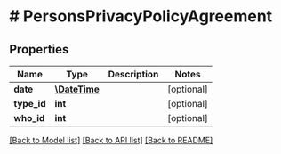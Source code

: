 # # PersonsPrivacyPolicyAgreement

## Properties

Name | Type | Description | Notes
------------ | ------------- | ------------- | -------------
**date** | [**\DateTime**](\DateTime.md) |  | [optional]
**type_id** | **int** |  | [optional]
**who_id** | **int** |  | [optional]

[[Back to Model list]](../../README.md#models) [[Back to API list]](../../README.md#endpoints) [[Back to README]](../../README.md)
